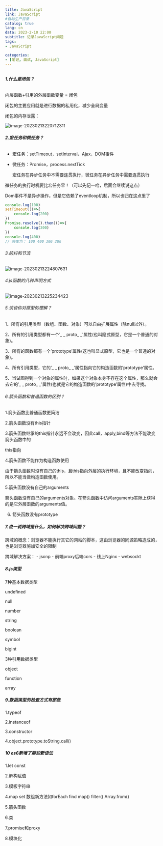 ```yaml
---
title: JavaScript
link: JavaScript
#自动生产目录
catalog: true
lang: cn
data: 2023-2-10 22:00
subtitle: 记录JavaScript问题
tags:
- JavaScript

categories:
- [笔记, 面试, JavaScript]
---
```

##
###### **1.什么是闭包？**

内层函数+引用的外层函数变量 = 闭包

闭包的主要应用就是进行数据的私用化，减少全局变量

闭包的内存泄露：

![image-20230213220712311](C:\Users\32447\AppData\Roaming\Typora\typora-user-images\image-20230213220712311.png)

###### **2.宏任务和微任务？**

- 宏任务：setTimeout，setInterval，Ajax，DOM事件

- 微任务：Promise，process.nextTick

  宏任务在异步任务中不需要连贯执行，微任务在异步任务中需要连贯执行

微任务的执行时机要比宏任务早！（可以先记一哈，后面会继续说这点）

Dom事件不是异步操作，但是它依赖了eventloop机制，所以也归在这点里了

```js
console.log(100)
setTimeout(()=>{
    console.log(200)
})
Promise.resolve().then(()=>{
    console.log(300)
})
console.log(400)
// 答案为： 100 400 300 200
```

###### 3.防抖和节流

![image-20230213224807631](C:\Users\32447\AppData\Roaming\Typora\typora-user-images\image-20230213224807631.png)

###### 4.js函数的几种声明方式

![image-20230213225234423](C:\Users\32447\AppData\Roaming\Typora\typora-user-images\image-20230213225234423.png)

###### 5.谈谈你对原型的理解？

1、所有的引用类型（数组、函数、对象）可以自由扩展属性（除null以外）。

2、所有的引用类型都有一个’_ _ proto_ _'属性(也叫隐式原型，它是一个普通的对象)。

3、所有的函数都有一个’prototype’属性(这也叫显式原型，它也是一个普通的对象)。

4、所有引用类型，它的’_ _ proto_ _'属性指向它的构造函数的’prototype’属性。

5、当试图得到一个对象的属性时，如果这个对象本身不存在这个属性，那么就会去它的’_ _ proto_ _'属性(也就是它的构造函数的’prototype’属性)中去寻找。

###### 6.箭头函数和普通函数的区别？

1.箭头函数比普通函数更简洁

2.箭头函数没有this指针

3.箭头函数继承的this指针永远不会改变，因此call，apply,bind等方法不能改变箭头函数中的

 this指向

4.箭头函数不能作为构造函数使用

由于箭头函数时没有自己的this，且this指向外层的执行环境，且不能改变指向，所以不能当做构造函数使用。

5.箭头函数没有自己的arguments

箭头函数没有自己的arguments对象。在箭头函数中访问arguments实际上获得的是它外层函数的arguments值。

6. 箭头函数没有prototype

##### 7.说一说跨域是什么，如何解决跨域问题？

跨域的概念：浏览器不能执行其它的网站的脚本，这由浏览器的同源策略造成的，也是浏览器施加安全的限制

 跨域解决方案： - jsonp - 前端proxy后端cors - 线上Nginx - websockt

##### 8.js类型

7种基本数据类型  

undefined

null

number

string

boolean

symbol

bigint

3种引用数据类型

object

function

array

##### 9.数据类型的检查方式有那些

1.typeof

2.instanceof

3.constructor

4.object.prototype.toString.call()

##### 10 es6新增了那些新语法

1.let const 

2.解构赋值

3.模板字符串

4.map set 数组新方法如forEach find map() filter() Array.from()

5.箭头函数

6.类

7.promise和proxy

8.模块化


